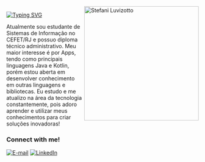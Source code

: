 
<!-- Seu nome e foto -->
<img align="right" alt="Stefani Luvizotto" height="300px" src="">

<!-- Typing SVG -->
[![Typing SVG](https://readme-typing-svg.demolab.com?font=Fira+Code&weight=600&size=25&pause=1000&color=BB00B4&random=false&width=435&height=40&lines=Ol%C3%A1%2C+eu+sou+a+Maria+Eduarda!+%F0%9F%91%BE%F0%9F%93%9A%F0%9F%92%99)](https://git.io/typing-svg)

<!-- Descrição -->
<p align="left">Atualmente sou estudante de Sistemas de Informação no CEFET/RJ e possuo diploma técnico administrativo. Meu maior interesse é por Apps, tendo como principais linguagens Java e Kotlin, porém estou aberta em desenvolver conhecimento em outras linguagens e bibliotecas. Eu estudo e me atualizo na área da tecnologia constantemente, pois adoro aprender e utilizar meus conhecimentos para criar soluções inovadoras!

<!-- Conecte-se comigo -->
<h3 align="left">Connect with me!</h3>

[![E-mail](https://img.shields.io/badge/-Email-000?style=for-the-badge&logo=microsoft-outlook&logoColor=FF00F6&color:FFF)](mailto:stefani292005@gmail.com)
[![LinkedIn](https://img.shields.io/badge/-LinkedIn-000?style=for-the-badge&logo=linkedin&logoColor=FF00F6&color:FFF)](https://www.linkedin.com/in/stefani-luvizotto-36025427b/)
```
